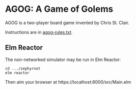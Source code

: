 # AGOG: A Game of Golems

AGOG is a two-player board game invented by Chris St. Clair.

Instructions are in [agog-rules.txt](https://raw.githubusercontent.com/billstclair/agog/main/site/agog-rules.txt).

## Elm Reactor

The non-networked simulator may be run in Elm Reactor:

```
cd .../zephyrnot
elm reactor
```

Then aim your browser at https://localhost:8000/src/Main.elm

